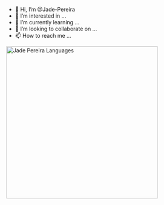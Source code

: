 - 👋 Hi, I’m @Jade-Pereira
- 👀 I’m interested in ...
- 🌱 I’m currently learning ...
- 💞️ I’m looking to collaborate on ...
- 📫 How to reach me ...

<img align="center" src="https://github-readme-stats.vercel.app/api/top-langs/?username=Jade-Pereira&layout=compact&theme=dracula" alt="Jade Pereira Languages" width="400"/>

<!---
Jade-Pereira/Jade-Pereira is a ✨ special ✨ repository because its `README.md` (this file) appears on your GitHub profile.
You can click the Preview link to take a look at your changes.
--->
